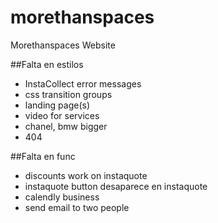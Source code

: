 # morethanspaces
Morethanspaces Website

##Falta en estilos
- InstaCollect error messages
- css transition groups
- landing page(s)
- video for services
- chanel, bmw bigger
- 404

##Falta en func
- discounts work on instaquote
- instaquote button desaparece en instaquote
- calendly business
- send email to two people  
